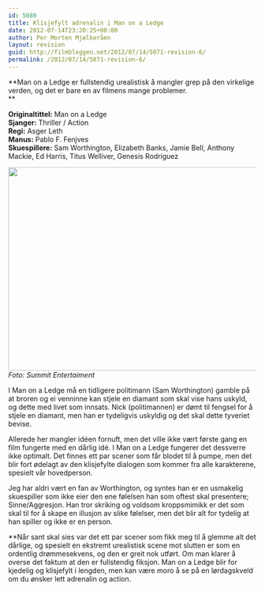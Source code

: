 ```yaml
---
id: 5080
title: Klisjefylt adrenalin i Man on a Ledge
date: 2012-07-14T23:20:25+00:00
author: Per Morten Mjølkeråen
layout: revision
guid: http://filmbloggen.net/2012/07/14/5071-revision-6/
permalink: /2012/07/14/5071-revision-6/
---
```

**Man on a Ledge er fullstendig urealistisk å mangler grep på den virkelige verden, og det er bare en av filmens mange problemer.  
** 

**Originaltittel:** Man on a Ledge  
**Sjanger:** Thriller / Action  
**Regi:** Asger Leth  
**Manus:** Pablo F. Fenjves  
**Skuespillere:** Sam Worthington, Elizabeth Banks, Jamie Bell, Anthony Mackie, Ed Harris, Titus Welliver, Genesis Rodriguez

<a href="http://filmbloggen.net/?attachment_id=5074" rel="attachment wp-att-5074"><img class="alignnone size-large wp-image-5074" src="http://filmbloggen.net/wp-content/uploads//2012/07/oetgada12-620x412.jpg" alt="" width="620" height="412" /></a>  
_Foto: Summit Entertaiment_

I Man on a Ledge må en tidligere politimann (Sam Worthington) gamble på at broren og ei venninne kan stjele en diamant som skal vise hans uskyld, og dette med livet som innsats. Nick (politimannen) er dømt til fengsel for å stjele en diamant, men han er tydeligvis uskyldig og det skal dette tyveriet bevise.

Allerede her mangler idéen fornuft, men det ville ikke vært første gang en film fungerte med en dårlig idé. I Man on a Ledge fungerer det dessverre ikke optimalt. Det finnes ett par scener som får blodet til å pumpe, men det blir fort ødelagt av den klisjefylte dialogen som kommer fra alle karakterene, spesielt vår hovedperson.

Jeg har aldri vært en fan av Worthington, og syntes han er en usmakelig skuespiller som ikke eier den ene følelsen han som oftest skal presentere; Sinne/Aggresjon. Han tror skriking og voldsom kroppsmimikk er det som skal til for å skape en illusjon av slike følelser, men det blir alt for tydelig at han spiller og ikke er en person.

**Når sant skal sies var det ett par scener som fikk meg til å glemme alt det dårlige, og spesielt en ekstremt urealistisk scene mot slutten er som en ordentlig drømmesekvens, og den er greit nok utført. Om man klarer å overse det faktum at den er fullstendig fiksjon. Man on a Ledge blir for kjedelig og klisjefylt i lengden, men kan være moro å se på en lørdagskveld om du ønsker lett adrenalin og action.</p> 

<div class="video-shortcode">
</div>

  </strong>